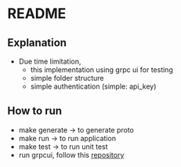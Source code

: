 # README
## Explanation
- Due time limitation, 
    - this implementation using grpc ui for testing
    - simple folder structure 
    - simple authentication (simple: api_key)

## How to run
- make generate -> to generate proto
- make run -> to run application
- make test -> to run unit test
- run grpcui, follow this [repository](https://github.com/fullstorydev/grpcui)
